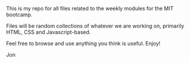 This is my repo for all files related to the weekly modules for the MIT bootcamp. 

Files will be random collections of whatever we are working on, primarily HTML, CSS and Javascript-based. 

Feel free to browse and use anything you think is useful. Enjoy!

Jon